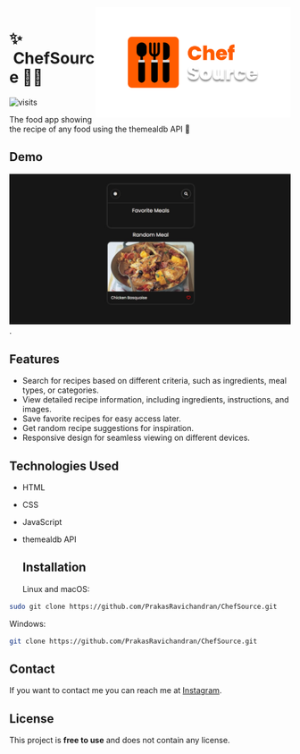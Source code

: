 

<img src="https://raw.githubusercontent.com/PrakasRavichandran/PrakasRavichandran/main/logo/ChefSource.png" width="350" align="right" hspace="0" />

✨ &nbsp;ChefSource 👨‍🍳
====== 

![visits](https://visit-counter.vercel.app/counter.png?page=https%3A%2F%2Fgithub.com%2FPrakasRavichandran%2FChefSource&s=40&c=00ff00&bg=00000000&no=2&ff=digi&tb=&ta=)

The food app showing the recipe of any food using the themealdb API 🍕

## Demo

![ChefSource](./demo.jpeg).

## Features

- Search for recipes based on different criteria, such as ingredients, meal types, or categories.
- View detailed recipe information, including ingredients, instructions, and images.
- Save favorite recipes for easy access later.
- Get random recipe suggestions for inspiration.
- Responsive design for seamless viewing on different devices.

## Technologies Used

- HTML
- CSS
- JavaScript
- themealdb API

  ## Installation

  Linux and macOS:

```bash
sudo git clone https://github.com/PrakasRavichandran/ChefSource.git
```

Windows:

```bash
git clone https://github.com/PrakasRavichandran/ChefSource.git
```

## Contact

If you want to contact me you can reach me at [Instagram](https://www.instagram.com/prakashravichandrann/).

## License

This project is **free to use** and does not contain any license.
